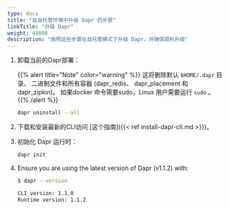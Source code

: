 ```yaml
---
type: docs
title: "在自托管环境中升级 Dapr 的步骤"
linkTitle: "升级 Dapr"
weight: 40000
description: "按照这些步骤在自托管模式下升级 Dapr，并确保顺利升级"
---
```



1. 卸载当前的Dapr部署：

   {{% alert title="Note" color="warning" %}}
   这将删除默认 `$HOME/.dapr` 目录、 二进制文件和所有容器 (dapr_redis、 dapr_placement 和 dapr_zipkin)。 如果docker 命令需要sudo，Linux 用户需要运行 `sudo` 。
   {{% /alert %}}

   ```bash
   dapr uninstall --all
   ```

1. 下载和安装最新的CLI访问 [这个指南]({{< ref install-dapr-cli.md >}})。

1. 初始化 Dapr 运行时：

   ```bash
   dapr init
   ```

1. Ensure you are using the latest version of Dapr (v1.1.2) with:

   ```bash
   $ dapr --version

   CLI version: 1.1.0
   Runtime version: 1.1.2
   ```
